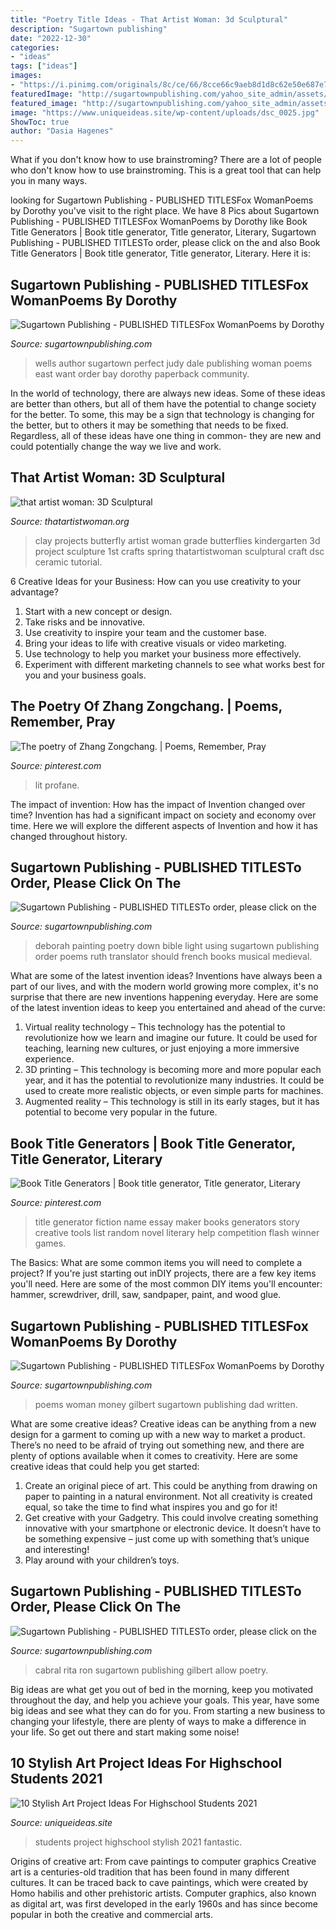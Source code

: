 ```yaml
---
title: "Poetry Title Ideas - That Artist Woman: 3d Sculptural"
description: "Sugartown publishing"
date: "2022-12-30"
categories:
- "ideas"
tags: ["ideas"]
images:
- "https://i.pinimg.com/originals/8c/ce/66/8cce66c9aeb8d1d8c62e50e687e7050d.png"
featuredImage: "http://sugartownpublishing.com/yahoo_site_admin/assets/images/Deborah_smaller.338124107_std.jpg"
featured_image: "http://sugartownpublishing.com/yahoo_site_admin/assets/images/Judy_Wells_cover_small.69114209_std.jpg"
image: "https://www.uniqueideas.site/wp-content/uploads/dsc_0025.jpg"
ShowToc: true
author: "Dasia Hagenes"
---
```



What if you don't know how to use brainstroming?
There are a lot of people who don't know how to use brainstroming. This is a great tool that can help you in many ways.

	

		
looking for Sugartown Publishing - PUBLISHED TITLESFox WomanPoems by Dorothy you've visit to the right place. We have 8 Pics about Sugartown Publishing - PUBLISHED TITLESFox WomanPoems by Dorothy like Book Title Generators | Book title generator, Title generator, Literary, Sugartown Publishing - PUBLISHED TITLESTo order, please click on the and also Book Title Generators | Book title generator, Title generator, Literary. Here it is:
		
    
## Sugartown Publishing - PUBLISHED TITLESFox WomanPoems By Dorothy

<img loading=lazy src="http://sugartownpublishing.com/yahoo_site_admin/assets/images/Judy_Wells_cover_small.69114209_std.jpg" onerror="this.onerror=null;this.src='https://tse4.mm.bing.net/th?id=OIP.3x9oHpKm0IjCgu3QW313lgAAAA&amp;pid=15.1';" alt="Sugartown Publishing - PUBLISHED TITLESFox WomanPoems by Dorothy">

_Source: sugartownpublishing.com_

>wells author sugartown perfect judy dale publishing woman poems east want order bay dorothy paperback community. 

	

In the world of technology, there are always new ideas. Some of these ideas are better than others, but all of them have the potential to change society for the better. To some, this may be a sign that technology is changing for the better, but to others it may be something that needs to be fixed. Regardless, all of these ideas have one thing in common- they are new and could potentially change the way we live and work.

    
## That Artist Woman: 3D Sculptural

<img loading=lazy src="http://3.bp.blogspot.com/-wYXooIiSiIs/URfGuK6jzgI/AAAAAAAAOyA/Wn3dB11b_F4/s1600/DSC_0124.JPG" onerror="this.onerror=null;this.src='https://tse1.mm.bing.net/th?id=OIP.hJ7PWU_kWcUj9Yd-gNTFegHaG8&amp;pid=15.1';" alt="that artist woman: 3D Sculptural">

_Source: thatartistwoman.org_

>clay projects butterfly artist woman grade butterflies kindergarten 3d project sculpture 1st crafts spring thatartistwoman sculptural craft dsc ceramic tutorial. 

	

6 Creative Ideas for your Business: How can you use creativity to your advantage?
1. Start with a new concept or design.
2. Take risks and be innovative.
3. Use creativity to inspire your team and the customer base. 
4. Bring your ideas to life with creative visuals or video marketing. 
5. Use technology to help you market your business more effectively. 
6. Experiment with different marketing channels to see what works best for you and your business goals.

    
## The Poetry Of Zhang Zongchang. | Poems, Remember, Pray

<img loading=lazy src="https://i.pinimg.com/736x/4e/b1/96/4eb1969b479783c1567a1250fe1b83c5.jpg" onerror="this.onerror=null;this.src='https://tse1.mm.bing.net/th?id=OIP.3G4e99LL9UsFVmffwl_OrQHaMU&amp;pid=15.1';" alt="The poetry of Zhang Zongchang. | Poems, Remember, Pray">

_Source: pinterest.com_

>lit profane. 

	

The impact of invention: How has the impact of Invention changed over time?
Invention has had a significant impact on society and economy over time. Here we will explore the different aspects of Invention and how it has changed throughout history.

    
## Sugartown Publishing - PUBLISHED TITLESTo Order, Please Click On The

<img loading=lazy src="http://sugartownpublishing.com/yahoo_site_admin/assets/images/Deborah_smaller.338124107_std.jpg" onerror="this.onerror=null;this.src='https://tse4.mm.bing.net/th?id=OIP.E2HbiukMKukFSVWGrL7B4AHaKQ&amp;pid=15.1';" alt="Sugartown Publishing - PUBLISHED TITLESTo order, please click on the">

_Source: sugartownpublishing.com_

>deborah painting poetry down bible light using sugartown publishing order poems ruth translator should french books musical medieval. 

	

What are some of the latest invention ideas?
Inventions have always been a part of our lives, and with the modern world growing more complex, it's no surprise that there are new inventions happening everyday. Here are some of the latest invention ideas to keep you entertained and ahead of the curve: 
1. Virtual reality technology – This technology has the potential to revolutionize how we learn and imagine our future. It could be used for teaching, learning new cultures, or just enjoying a more immersive experience. 
2. 3D printing – This technology is becoming more and more popular each year, and it has the potential to revolutionize many industries. It could be used to create more realistic objects, or even simple parts for machines. 
3. Augmented reality – This technology is still in its early stages, but it has potential to become very popular in the future.

    
## Book Title Generators | Book Title Generator, Title Generator, Literary

<img loading=lazy src="https://i.pinimg.com/originals/8c/ce/66/8cce66c9aeb8d1d8c62e50e687e7050d.png" onerror="this.onerror=null;this.src='https://tse1.mm.bing.net/th?id=OIP.9bhVjUPia911dgTaltzowQHaGL&amp;pid=15.1';" alt="Book Title Generators | Book title generator, Title generator, Literary">

_Source: pinterest.com_

>title generator fiction name essay maker books generators story creative tools list random novel literary help competition flash winner games. 

	

The Basics: What are some common items you will need to complete a project?
If you're just starting out inDIY projects, there are a few key items you'll need. Here are some of the most common DIY items you'll encounter: hammer, screwdriver, drill, saw, sandpaper, paint, and wood glue.

    
## Sugartown Publishing - PUBLISHED TITLESFox WomanPoems By Dorothy

<img loading=lazy src="http://sugartownpublishing.com/yahoo_site_admin/assets/images/Cathy-Dana-cover_sm.89183628_std.jpg" onerror="this.onerror=null;this.src='https://tse3.mm.bing.net/th?id=OIP.31-AppI3G-nZ9WYDicoiEwAAAA&amp;pid=15.1';" alt="Sugartown Publishing - PUBLISHED TITLESFox WomanPoems by Dorothy">

_Source: sugartownpublishing.com_

>poems woman money gilbert sugartown publishing dad written. 

	

What are some creative ideas?
Creative ideas can be anything from a new design for a garment to coming up with a new way to market a product. There’s no need to be afraid of trying out something new, and there are plenty of options available when it comes to creativity. Here are some creative ideas that could help you get started: 
1. Create an original piece of art. This could be anything from drawing on paper to painting in a natural environment. Not all creativity is created equal, so take the time to find what inspires you and go for it! 
2. Get creative with your Gadgetry. This could involve creating something innovative with your smartphone or electronic device. It doesn’t have to be something expensive – just come up with something that’s unique and interesting! 
3. Play around with your children’s toys.

    
## Sugartown Publishing - PUBLISHED TITLESTo Order, Please Click On The

<img loading=lazy src="http://sugartownpublishing.com/yahoo_site_admin/assets/images/1b_Author_photo_Ron_Cabral.63113149_std.jpg" onerror="this.onerror=null;this.src='https://tse3.mm.bing.net/th?id=OIP.KPuxpa3iDx0h8TYj5KzAhQAAAA&amp;pid=15.1';" alt="Sugartown Publishing - PUBLISHED TITLESTo order, please click on the">

_Source: sugartownpublishing.com_

>cabral rita ron sugartown publishing gilbert allow poetry. 

	

Big ideas are what get you out of bed in the morning, keep you motivated throughout the day, and help you achieve your goals. This year, have some big ideas and see what they can do for you. From starting a new business to changing your lifestyle, there are plenty of ways to make a difference in your life. So get out there and start making some noise!

    
## 10 Stylish Art Project Ideas For Highschool Students 2021

<img loading=lazy src="https://www.uniqueideas.site/wp-content/uploads/dsc_0025.jpg" onerror="this.onerror=null;this.src='https://tse4.mm.bing.net/th?id=OIP.uxUvCEEatAJOBHdP_943YAHaE8&amp;pid=15.1';" alt="10 Stylish Art Project Ideas For Highschool Students 2021">

_Source: uniqueideas.site_

>students project highschool stylish 2021 fantastic. 

	

Origins of creative art: From cave paintings to computer graphics
Creative art is a centuries-old tradition that has been found in many different cultures. It can be traced back to cave paintings, which were created by Homo habilis and other prehistoric artists. Computer graphics, also known as digital art, was first developed in the early 1960s and has since become popular in both the creative and commercial arts.


